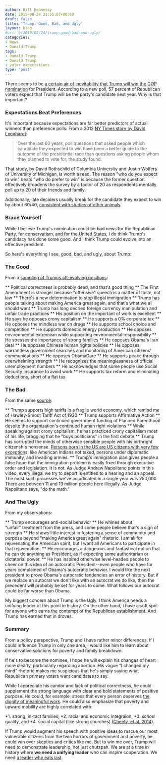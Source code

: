 ```yaml
---
author: Bill Hennessy
date: 2015-08-24 21:55:07+00:00
draft: false
title: 'Trump: Good, Bad, and Ugly'
layout: blog
#url: e/2015/08/24/trump-good-bad-and-ugly/
categories:
- News
- Donald Trump
tags:
- Donald Trump
- Donald Trump
- voter expectations
type: "post"
---
```


There seems to be [a certain air of inevitability that Trump will win the GOP nomination](https://www.businessinsider.com/poll-donald-trump-gop-nominee-2015-8) for President. According to a new poll, 57 percent of Republican voters expect that Trump will be the party's candidate next year. Why is that important?



### Expectations Beat Preferences



It's important because expectations are far better predictors of actual winners than preference polls. From a 2012 [NY Times story by David Leonhardt](https://www.nytimes.com/2012/11/02/us/politics/a-better-poll-question-to-predict-the-election.html):



> Over the last 60 years, poll questions that asked people which candidate they expected to win have been a better guide to the outcome of the presidential race than questions asking people whom they planned to vote for, the study found.



That study, by David Rothschild of Columbia University and Justin Wolfers of University of Michigan, is worth a read. The reason "who do you expect to win" beats "who do prefer to win" is because the former question effectively broadens the survey by a factor of 20 as respondents mentally poll up to 20 of their friends and family.

Additionally, late deciders usually break for the candidate they expect to win by about 60/40, [consistent with studies of other animals](https://www.livescience.com/3068-scientists-determine-fishiest-election.html).



### Brace Yourself



While I believe Trump's nomination could be bad news for the Republican Party, for conservatism, and for the United States, I do think Trump's candidacy has done some good. And I think Trump could evolve into an effective president.

So here's everything I see, good, bad, and ugly, about Trump:



### The Good



From a [sampling of Trumps oft-evolving positions](https://www.ontheissues.org/Donald_Trump.htm):




** Political correctness is probably dead, and that's good thing
** The First Amendment is stronger because "offensive" speech is a matter of taste, not law
** There's a new determination to stop illegal immigration
** Trump has people talking about making America great again, and that's what we all should want
** Trump has long decried foreign currency manipulation and unfair trade practices
** His position on the important of work is excellent
** He says he opposes crony capitalism
** He supports a 0% corporate tax
** He opposes the mindless war on drugs
** He supports school choice and competition
** He supports domestic energy production
** He opposes environmental extremism while supporting environmental responsibility
** He stresses the importance of strong families
** He opposes Obama's Iran deal
** He opposes Chinese human rights policies
** He opposes warrantless government searches and monitoring of American citizens' communications
** He opposes ObamaCare
** He supports peace through overwhelming strength
** He recognizes the meaninglessness of official unemployment numbers
** He acknowledges that some people use Social Security Insurance to avoid work
** He supports tax reform and eliminating deductions, short of a flat tax




### The Bad



From the same [source](https://www.ontheissues.org/Donald_Trump.htm):




** Trump supports high tariffs in a fragile world economy, which remind me of Hawley-Smoot Tariff Act of 1930
** Trump supports Affirmative Action
** He seems to support continued government funding of Planned Parenthood despite the organization's continued human right violations
** While speaking against crony capitalism, he has practiced crony capitalism most of his life, bragging that he "buys politicians" in the first debate
** Trump has corrupted the minds of otherwise sensible people with his birthright citizenship nonsense. [Persons born in the US are US citizens with very few exception](https://hennessysview.com/2015/08/22/trumps-immigration-fans-need-to-read-wong-kim-ark/)s, like American Indians not taxed, persons under diplomatic immunity, and invading armies.
** Trump's immigration plan gives people a false hope that the immigration problem is easily fixed through executive order and legislation. It is not. As Judge Andrew Napolitano points in this video, every illegal we try to deport is entitled to a hearing and an appeal. The most such processes we've adjudicated in a single year was 250,000. There are between 11 and 13 million people here illegally. As Judge Napolitano says, "do the math."




### And The Ugly



From my observations:




** Trump encourages anti-social behavior
** He whines about "unfair" treatment from the press, and some people believe that's a sign of strength
** He shows little interest in fostering a sense of community and purpose beyond "making America great again" rhetoric. I am all for rejuvenating the American spirit, but I want all Americans to participate in that rejuvenation.
** He encourages a dangerous and fantastical notion that he can do anything as President, as if expecting some authoritarian or dictatorial power.
** He has inspired otherwise level-headed people to cheer on this idea of an autocratic President--even people who have for years complained of Obama's autocratic behavior. I would like the next president to prove Obama's autocratic tendencies an error of history. But if we replace an autocrat we don't like with an autocrat we do like, then the precedent will probably be set for years to come. What follows our autocrat could be far worse than Obama.


My biggest concern about Trump is the Ugly. I think America needs a unifying leader at this point in history. On the other hand, I have a soft spot for anyone who earns the contempt of the Republican establishment. And Trump has earned that in droves.



### Summary



From a policy perspective, Trump and I have rather minor differences. If I could influence Trump in only one area, I would like him to learn about conservative solutions for poverty and family breakdown.

If he's to become the nominee, I hope he will explain his changes of heart more clearly, particularly regarding abortion. His vague "I changed my mind" rhetoric makes me suspicious that he's simply saying what Republican primary voters want candidates to say.

While I appreciate his candor and lack of political correctness, he could supplement the strong language with clear and bold statements of positive purpose. He could, for example, stress that every person deserves [the dignity of meaningful work](https://hennessysview.com/2015/08/11/america-has-work-to-do/). He could also emphasize that poverty and upward mobility are highly correlated with:




*1. strong, in-tact families,
*2. racial and economic integraion,
*3. school quality, and
*4. social capital (like strong churches) ([Cheety, et al, 2014](https://www.rajchetty.com/chettyfiles/mobility_geo.pdf)).


If Trump would augment his speech with positive ideas to rescue our most vulnerable citizens from the twin horrors of government and poverty, he could win over skeptics and critics like me. But to win me over, Trump will need to demonstrate leadership, not just chutzpah. We are at a time in history where **we need a unifying leader** who can inspire cooperation. We need [a leader who eats last](https://hennessysview.com/2015/08/14/what-is-leadership/).
